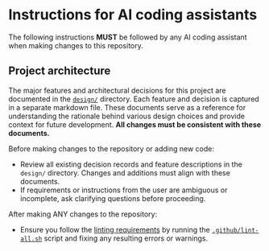# Instructions for AI coding assistants

The following instructions **MUST** be followed by any AI coding assistant
when making changes to this repository.

## Project architecture

The major features and architectural decisions for this project are documented
in the [`design/`](../design/) directory. Each feature and decision is captured
in a separate markdown file. These documents serve as a reference for
understanding the rationale behind various design choices and provide context
for future development.
**All changes must be consistent with these documents.**

Before making changes to the repository or adding new code:

- Review all existing decision records and feature descriptions in the `design/`
  directory. Changes and additions must align with these documents.
- If requirements or instructions from the user are ambiguous or incomplete,
  ask clarifying questions before proceeding.

After making ANY changes to the repository:

- Ensure you follow the [linting
  requirements](../design/0001-madr-linting-requirements-for-all.md) by
  running the [`.github/lint-all.sh`](../.github/lint-all.sh) script and
  fixing any resulting errors or warnings.
